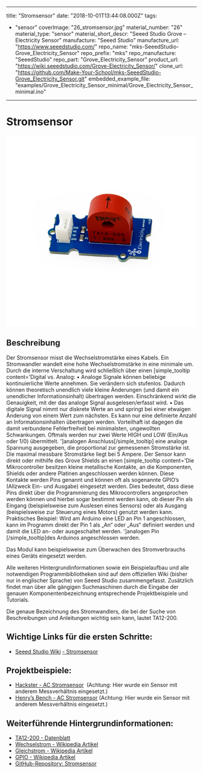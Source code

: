 
---
title: "Stromsensor"
date: "2018-10-01T13:44:08.000Z"
tags: 
  - "sensor"
coverImage: "26_stromsensor.jpg"
material_number: "26"
material_type: "sensor"
material_short_descr: "Seeed Studio Grove – Electricity Sensor"
manufacture: "Seeed Studio"
manufacture_url: "https://www.seeedstudio.com/"
repo_name: "mks-SeeedStudio-Grove_Electricity_Sensor"
repo_prefix: "mks"
repo_manufacture: "SeeedStudio"
repo_part: "Grove_Electricity_Sensor"
product_url: "https://wiki.seeedstudio.com/Grove-Electricity_Sensor/"
clone_url: "https://github.com/Make-Your-School/mks-SeeedStudio-Grove_Electricity_Sensor.git"
embedded_example_file: "examples/Grove_Electricity_Sensor_minimal/Grove_Electricity_Sensor_minimal.ino"
---


# Stromsensor

![Stromsensor](26_stromsensor.jpg)

## Beschreibung
Der Stromsensor misst die Wechselstromstärke eines Kabels. Ein Stromwandler wandelt eine hohe Wechselstromstärke in eine minimale um. Durch die interne Verschaltung wird schließlich über einen \[simple\_tooltip content='Digital vs. Analog: • Analoge Signale können beliebige kontinuierliche Werte annehmen. Sie verändern sich stufenlos. Dadurch können theoretisch unendlich viele kleine Änderungen (und damit ein unendlicher Informationsinhalt) übertragen werden. Einschränkend wirkt die Genauigkeit, mit der das analoge Signal ausgelesen/erfasst wird. • Das digitale Signal nimmt nur diskrete Werte an und springt bei einer etwaigen Änderung von einem Wert zum nächsten. Es kann nur eine definierte Anzahl an Informationsinhalten übertragen werden. Vorteilhaft ist dagegen die damit verbundene Fehlerfreiheit bei minimalsten, ungewollten Schwankungen. Oftmals werden nur zwei Werte HIGH und LOW (Ein/Aus oder 1/0) übermittelt. '\]analogen Anschluss\[/simple\_tooltip\] eine analoge Spannung ausgegeben, die proportional zur gemessenen Stromstärke ist. Die maximal messbare Stromstärke liegt bei 5 Ampere. Der Sensor kann direkt oder mithilfe des Grove Shields an einen \[simple\_tooltip content='Die Mikrocontroller besitzen kleine metallische Kontakte, an die Komponenten, Shields oder andere Platinen angeschlossen werden können. Diese Kontakte werden Pins genannt und können oft als sogenannte GPIO’s (Allzweck Ein- und Ausgabe) eingesetzt werden. Dies bedeutet, dass diese Pins direkt über die Programmierung des Mikrocontrollers angesprochen werden können und hierbei sogar bestimmt werden kann, ob dieser Pin als Eingang (beispielsweise zum Auslesen eines Sensors) oder als Ausgang (beispielsweise zur Steuerung eines Motors) genutzt werden kann. Praktisches Beispiel: Wird am Arduino eine LED an Pin 1 angeschlossen, kann im Programm direkt der Pin 1 als „An“ oder „Aus“ definiert werden und damit die LED an- oder ausgeschaltet werden. '\]analogen Pin \[/simple\_tooltip\]des Arduinos angeschlossen werden.

Das Modul kann beispielsweise zum Überwachen des Stromverbrauchs eines Geräts eingesetzt werden.

Alle weiteren Hintergrundinformationen sowie ein Beispielaufbau und alle notwendigen Programmbibliotheken sind auf dem offiziellen Wiki (bisher nur in englischer Sprache) von Seeed Studio zusammengefasst. Zusätzlich findet man über alle gängigen Suchmaschinen durch die Eingabe der genauen Komponentenbezeichnung entsprechende Projektbeispiele und Tutorials.

Die genaue Bezeichnung des Stromwandlers, die bei der Suche von Beschreibungen und Anleitungen wichtig sein kann, lautet TA12-200.

<!-- infolist -->

<!-- infolists -->
## Wichtige Links für die ersten Schritte:

- [Seeed Studio Wiki](http://wiki.seeedstudio.com/Grove-Electricity_Sensor/) [- Stromsensor](http://wiki.seeedstudio.com/Grove-Electricity_Sensor/)

## Projektbeispiele:

- [Hackster - AC Stromsensor](https://www.hackster.io/ingo-lohs/ac-current-sensor-182aff)  (Achtung: Hier wurde ein Sensor mit anderem Messverhältnis eingesetzt.)
- [Henry’s Bench - AC Stromsensor](http://henrysbench.capnfatz.com/henrys-bench/arduino-current-measurements/ta12-100-arduino-ac-current-sensor-tutorial/) (Achtung: Hier wurde ein Sensor mit anderem Messverhältnis eingesetzt.)

## Weiterführende Hintergrundinformationen:

- [TA12-200 - Datenblatt](http://www.electronicoscaldas.com/datasheet/TA12-TA12L-Series_YHDC.pdf)
- [Wechselstrom - Wikipedia Artikel](https://de.wikipedia.org/wiki/Wechselstrom)
- [Gleichstrom - Wikipedia Artikel](https://de.wikipedia.org/wiki/Gleichstrom)
- [GPIO - Wikipedia Artikel](https://de.wikipedia.org/wiki/Allzweckeingabe/-ausgabe)
- [GitHub-Repository: Stromsensor](https://github.com/MakeYourSchool/26-Stromsensor)



